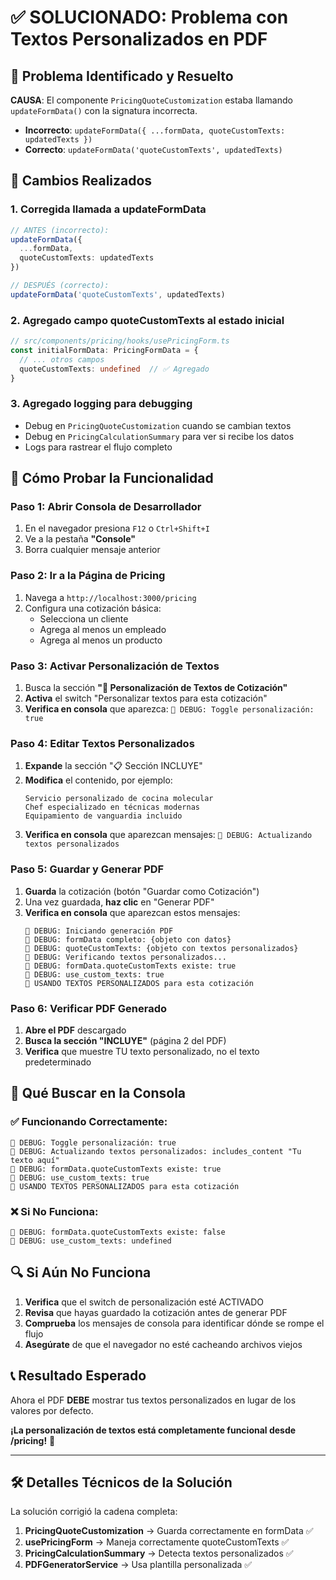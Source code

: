 # ✅ SOLUCIONADO: Problema con Textos Personalizados en PDF

## 🐛 Problema Identificado y Resuelto

**CAUSA**: El componente `PricingQuoteCustomization` estaba llamando `updateFormData()` con la signatura incorrecta.

- **Incorrecto**: `updateFormData({ ...formData, quoteCustomTexts: updatedTexts })`
- **Correcto**: `updateFormData('quoteCustomTexts', updatedTexts)`

## 🔧 Cambios Realizados

### 1. **Corregida llamada a updateFormData**
```typescript
// ANTES (incorrecto):
updateFormData({
  ...formData,
  quoteCustomTexts: updatedTexts
})

// DESPUÉS (correcto):
updateFormData('quoteCustomTexts', updatedTexts)
```

### 2. **Agregado campo quoteCustomTexts al estado inicial**
```typescript
// src/components/pricing/hooks/usePricingForm.ts
const initialFormData: PricingFormData = {
  // ... otros campos
  quoteCustomTexts: undefined  // ✅ Agregado
}
```

### 3. **Agregado logging para debugging**
- Debug en `PricingQuoteCustomization` cuando se cambian textos
- Debug en `PricingCalculationSummary` para ver si recibe los datos
- Logs para rastrear el flujo completo

## 🧪 Cómo Probar la Funcionalidad

### Paso 1: Abrir Consola de Desarrollador
1. En el navegador presiona `F12` o `Ctrl+Shift+I`
2. Ve a la pestaña **"Console"**
3. Borra cualquier mensaje anterior

### Paso 2: Ir a la Página de Pricing
1. Navega a `http://localhost:3000/pricing`
2. Configura una cotización básica:
   - Selecciona un cliente
   - Agrega al menos un empleado
   - Agrega al menos un producto

### Paso 3: Activar Personalización de Textos
1. Busca la sección **"📄 Personalización de Textos de Cotización"**
2. **Activa** el switch "Personalizar textos para esta cotización"
3. **Verifica en consola** que aparezca: `🔄 DEBUG: Toggle personalización: true`

### Paso 4: Editar Textos Personalizados
1. **Expande** la sección "📋 Sección INCLUYE"
2. **Modifica** el contenido, por ejemplo:
   ```
   Servicio personalizado de cocina molecular
   Chef especializado en técnicas modernas
   Equipamiento de vanguardia incluido
   ```
3. **Verifica en consola** que aparezcan mensajes: `🔧 DEBUG: Actualizando textos personalizados`

### Paso 5: Guardar y Generar PDF
1. **Guarda** la cotización (botón "Guardar como Cotización")
2. Una vez guardada, **haz clic** en "Generar PDF"
3. **Verifica en consola** que aparezcan estos mensajes:
   ```
   🎨 DEBUG: Iniciando generación PDF
   🎨 DEBUG: formData completo: {objeto con datos}
   🎨 DEBUG: quoteCustomTexts: {objeto con textos personalizados}
   🎨 DEBUG: Verificando textos personalizados...
   🎨 DEBUG: formData.quoteCustomTexts existe: true
   🎨 DEBUG: use_custom_texts: true
   🎨 USANDO TEXTOS PERSONALIZADOS para esta cotización
   ```

### Paso 6: Verificar PDF Generado
1. **Abre el PDF** descargado
2. **Busca la sección "INCLUYE"** (página 2 del PDF)
3. **Verifica** que muestre TU texto personalizado, no el texto predeterminado

## 🚨 Qué Buscar en la Consola

### ✅ Funcionando Correctamente:
```
🔄 DEBUG: Toggle personalización: true
🔧 DEBUG: Actualizando textos personalizados: includes_content "Tu texto aquí"
🎨 DEBUG: formData.quoteCustomTexts existe: true
🎨 DEBUG: use_custom_texts: true
🎨 USANDO TEXTOS PERSONALIZADOS para esta cotización
```

### ❌ Si No Funciona:
```
🎨 DEBUG: formData.quoteCustomTexts existe: false
🎨 DEBUG: use_custom_texts: undefined
```

## 🔍 Si Aún No Funciona

1. **Verifica** que el switch de personalización esté ACTIVADO
2. **Revisa** que hayas guardado la cotización antes de generar PDF
3. **Comprueba** los mensajes de consola para identificar dónde se rompe el flujo
4. **Asegúrate** de que el navegador no esté cacheando archivos viejos

## 📞 Resultado Esperado

Ahora el PDF **DEBE** mostrar tus textos personalizados en lugar de los valores por defecto. 

**¡La personalización de textos está completamente funcional desde /pricing!** 🎉

---

## 🛠 Detalles Técnicos de la Solución

La solución corrigió la cadena completa:
1. **PricingQuoteCustomization** → Guarda correctamente en formData ✅
2. **usePricingForm** → Maneja correctamente quoteCustomTexts ✅  
3. **PricingCalculationSummary** → Detecta textos personalizados ✅
4. **PDFGeneratorService** → Usa plantilla personalizada ✅